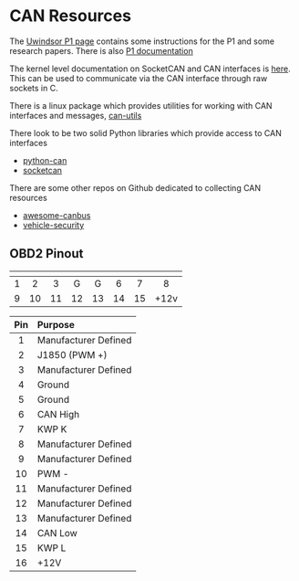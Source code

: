 # CAN Resources

The [Uwindsor P1 page](https://github.com/UWindsor/CarHackingResearch) contains some instructions for the P1 and some research papers. There is also [P1 documentation](https://docs.macchina.cc/p1-docs/getting-started)

The kernel level documentation on SocketCAN and CAN interfaces is [here](https://www.kernel.org/doc/html/latest/networking/can.html). This can be used to communicate via the CAN interface through raw sockets in C.

There is a linux package which provides utilities for working with CAN interfaces and messages, [can-utils](https://github.com/linux-can/can-utils)

There look to be two solid Python libraries which provide access to CAN interfaces
- [python-can](https://github.com/hardbyte/python-can)
- [socketcan](https://gitlab.com/Menschel/socketcan)


There are some other repos on Github dedicated to collecting CAN resources
- [awesome-canbus](https://github.com/iDoka/awesome-canbus)
- [vehicle-security](https://github.com/wtsxDev/Vehicle-Security)

## OBD2 Pinout
[]()|[]()|[]()|[]()|[]()|[]()|[]()|[]()| 
:---:|:---:|:---:|:---:|:---:|:---:|:---:|:---:|
| 1 | 2 | 3 | G | G | 6 | 7 | 8 |
| 9 | 10| 11| 12| 13| 14| 15|+12v|

Pin   | Purpose
:---: | :---
1 | Manufacturer Defined
2 | J1850 (PWM +)
3 | Manufacturer Defined
4 | Ground
5 | Ground
6 | CAN High
7 | KWP K
8 | Manufacturer Defined
9 | Manufacturer Defined
10| PWM -
11| Manufacturer Defined
12| Manufacturer Defined
13| Manufacturer Defined
14| CAN Low
15| KWP L
16| +12V
